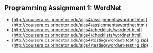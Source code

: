 ## Programming Assignment 1: WordNet

* [http://coursera.cs.princeton.edu/algs4/assignments/wordnet.html](http://coursera.cs.princeton.edu/algs4/assignments/wordnet.html)
* [http://coursera.cs.princeton.edu/algs4/checklists/wordnet.html](http://coursera.cs.princeton.edu/algs4/checklists/wordnet.html)
* [http://coursera.cs.princeton.edu/algs4/testing/wordnet-testing.zip](http://coursera.cs.princeton.edu/algs4/testing/wordnet-testing.zip)